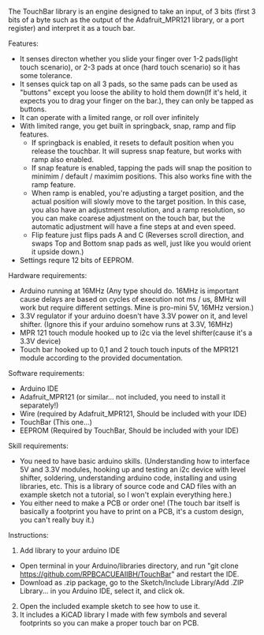 The TouchBar library is an engine designed to take an input, of 3 bits (first 3 bits of a byte such as the output of the Adafruit_MPR121 library, or a port register) and interpret it as a touch bar.


Features:
- It senses directon whether you slide your finger over 1-2 pads(light touch scenario), or 2-3 pads at once (hard touch scenario) so it has some tolerance.
- It senses quick tap on all 3 pads, so the same pads can be used as "buttons" except you loose the ability to hold them down(If it's held, it expects you to drag your finger on the bar.),
  they can only be tapped as buttons.
- It can operate with a limited range, or roll over infinitely
- With limited range, you get built in springback, snap, ramp and flip features.
  - If springback is enabled, it resets to default position when you release the touchbar. It will supress snap feature, but works with ramp also enabled.
  - If snap feature is enabled, tapping the pads will snap the position to minimim / default / maximim positions. This also works fine with the ramp feature.
  - When ramp is enabled, you're adjusting a target position, and the actual position will slowly move to the target position. In this case, you also have an adjustment resolution, and a ramp resolution,
    so you can make coarese adjustment on the touch bar, but the automatic adjustment will have a fine steps at and even speed.
  - Flip feature just flips pads A and C (Reverses scroll direction, and swaps Top and Bottom snap pads as well, just like you would orient it upside down.)
- Settings requre 12 bits of EEPROM.


Hardware requirements:
- Arduino running at 16MHz (Any type should do. 16MHz is important cause delays are based on cycles of execution not ms / us, 8MHz will work but require different settings. Mine is pro-mini 5V, 16MHz version.)
- 3.3V regulator if your arduino doesn't have 3.3V power on it, and level shifter. (Ignore this if your arduino somehow runs at 3.3V, 16MHz)
- MPR 121 touch module hooked up to i2c via the level shifter(cause it's a 3.3V device)
- Touch bar hooked up to 0,1 and 2 touch touch inputs of the MPR121 module according to the provided documentation.


Software requirements:
- Arduino IDE
- Adafruit_MPR121 (or similar... not included, you need to install it separately!)
- Wire (required by Adafruit_MPR121, Should be included with your IDE)
- TouchBar (This one...)
- EEPROM (Required by TouchBar, Should be included with your IDE)


Skill requirements:
- You need to have basic arduino skills. (Understanding how to interface 5V and 3.3V modules, hooking up and testing an i2c device with level shifter, soldering, understanding arduino code, installing and using libraries, etc. This is a library of source code and CAD files with an example sketch not a tutorial, so I won't explain everything here.)
- You either need to make a PCB or order one! (The touch bar itself is basically a footprint you have to print on a PCB, it's a custom design, you can't really buy it.)


Instructions:
1. Add library to your arduino IDE 
 - Open terminal in your Arduino/libraries directory, and run "git clone https://github.com/RPBCACUEAIIBH/TouchBar" and restart the IDE.
 - Download as .zip package, go to the Sketch/Include Library/Add .ZIP Library... in you Arduino IDE, select it, and click ok.
2. Open the included example sketch to see how to use it.
3. It includes a KiCAD library I made with few symbols and several footprints so you can make a proper touch bar on PCB.
